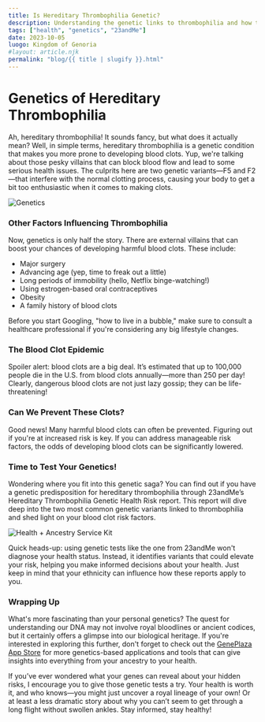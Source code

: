 ```yaml
---
title: Is Hereditary Thrombophilia Genetic? 
description: Understanding the genetic links to thrombophilia and how testing can help determine your risk.
tags: ["health", "genetics", "23andMe"]
date: 2023-10-05
luogo: Kingdom of Genoria
#layout: article.njk
permalink: "blog/{{ title | slugify }}.html"
---
```


# Genetics of Hereditary Thrombophilia

Ah, hereditary thrombophilia! It sounds fancy, but what does it actually mean? Well, in simple terms, hereditary thrombophilia is a genetic condition that makes you more prone to developing blood clots. Yup, we're talking about those pesky villains that can block blood flow and lead to some serious health issues. The culprits here are two genetic variants—F5 and F2—that interfere with the normal clotting process, causing your body to get a bit too enthusiastic when it comes to making clots.

![Genetics](https://www.23andme.com/wp-content/uploads/sites/2/2021/07/hereditary.png)

### Other Factors Influencing Thrombophilia

Now, genetics is only half the story. There are external villains that can boost your chances of developing harmful blood clots. These include:

- Major surgery
- Advancing age (yep, time to freak out a little)
- Long periods of immobility (hello, Netflix binge-watching!)
- Using estrogen-based oral contraceptives
- Obesity
- A family history of blood clots

Before you start Googling, "how to live in a bubble," make sure to consult a healthcare professional if you're considering any big lifestyle changes. 

### The Blood Clot Epidemic 

Spoiler alert: blood clots are a big deal. It’s estimated that up to 100,000 people die in the U.S. from blood clots annually—more than 250 per day! Clearly, dangerous blood clots are not just lazy gossip; they can be life-threatening! 

### Can We Prevent These Clots?

Good news! Many harmful blood clots can often be prevented. Figuring out if you're at increased risk is key. If you can address manageable risk factors, the odds of developing blood clots can be significantly lowered.

### Time to Test Your Genetics!

Wondering where you fit into this genetic saga? You can find out if you have a genetic predisposition for hereditary thrombophilia through 23andMe’s Hereditary Thrombophilia Genetic Health Risk report. This report will dive deep into the two most common genetic variants linked to thrombophilia and shed light on your blood clot risk factors.

![Health + Ancestry Service Kit](https://www.23andme.com/wp-content/uploads/sites/2/2022/03/HA-Kit-Image-1.png)

Quick heads-up: using genetic tests like the one from 23andMe won't diagnose your health status. Instead, it identifies variants that could elevate your risk, helping you make informed decisions about your health. Just keep in mind that your ethnicity can influence how these reports apply to you. 

### Wrapping Up

What's more fascinating than your personal genetics? The quest for understanding our DNA may not involve royal bloodlines or ancient codices, but it certainly offers a glimpse into our biological heritage. If you're interested in exploring this further, don't forget to check out the [GenePlaza App Store](https://www.GenePlaza.com/app-store) for more genetics-based applications and tools that can give insights into everything from your ancestry to your health.

If you’ve ever wondered what your genes can reveal about your hidden risks, I encourage you to give those genetic tests a try. Your health is worth it, and who knows—you might just uncover a royal lineage of your own! Or at least a less dramatic story about why you can’t seem to get through a long flight without swollen ankles. Stay informed, stay healthy!